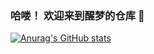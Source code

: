 ### 哈喽！ 欢迎来到醒梦的仓库 👋
[![Anurag's GitHub stats](https://github-readme-stats.vercel.app/api?username=lisichaoyun&show_icons=true&theme=cobalt)](https://github.com/anuraghazra/github-readme-stats)
<!-- [![Top Langs](https://github-readme-stats.vercel.app/api/top-langs/?username=lisichaoyun&layout=compact)](https://github.com/anuraghazra/github-readme-stats)   -->
